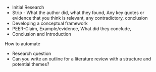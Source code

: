 - Initial Research
- Strip - What the author did, what they found, Any key quotes or evidence that you think is relevant, any contradictory, conclusion
- Developing a conceptual framework
- PEER-Claim, Example/evidence, What did they conclude, 
- Conclusion and Introduction

How to automate
- Research question
- Can you write an outline for a literature review with a structure and potential themes?